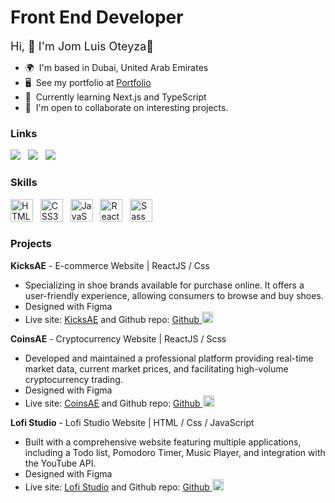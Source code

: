 
# Front End Developer

<font size="4">Hi, 👋 I'm Jom Luis Oteyza🤖 </font>


*   🌍  I'm based in Dubai, United Arab Emirates
*   🖥️  See my portfolio at <a target="_blank" rel="noreferrer" href='https://jmlsoteyza.vercel.app/'>Portfolio</a>
*   🧠  Currently learning Next.js and TypeScript
*   🤝  I'm open to collaborate on interesting projects.

### Links
<a href="https://jmlsoteyza.vercel.app/"><img src="https://img.shields.io/badge/my_portfolio-000?style=for-the-badge&logo=ko-fi&logoColor=white"/></a> &nbsp;
<a href="https://www.linkedin.com/in/jom-luis-oteyza/"><img src="https://img.shields.io/badge/linkedin-0A66C2?style=for-the-badge&logo=linkedin&logoColor=white"/></a> &nbsp;
<a href="mailto: jmlsoteyza.dev@gmail.com"><img src="https://img.shields.io/badge/Gmail-D14836?style=for-the-badge&logo=gmail&logoColor=white"/></a> &nbsp;

### Skills 
<p align="left">
<a href="https://developer.mozilla.org/en-US/docs/Glossary/HTML5" target="_blank" rel="noreferrer"><img src="https://raw.githubusercontent.com/danielcranney/readme-generator/main/public/icons/skills/html5-colored.svg" width="36" height="36" alt="HTML5" /></a> &nbsp;
<a href="https://www.w3.org/TR/CSS/#css" target="_blank" rel="noreferrer"><img src="https://raw.githubusercontent.com/danielcranney/readme-generator/main/public/icons/skills/css3-colored.svg" width="36" height="36" alt="CSS3" /></a> &nbsp;
<a href="https://developer.mozilla.org/en-US/docs/Web/JavaScript" target="_blank" rel="noreferrer"><img src="https://raw.githubusercontent.com/danielcranney/readme-generator/main/public/icons/skills/javascript-colored.svg" width="36" height="36" alt="JavaScript" /></a> &nbsp;
<a href="https://reactjs.org/" target="_blank" rel="noreferrer"><img src="https://raw.githubusercontent.com/danielcranney/readme-generator/main/public/icons/skills/react-colored.svg" width="36" height="36" alt="React" /></a> &nbsp; <a href="https://sass-lang.com/" target="_blank" rel="noreferrer"><img src="https://raw.githubusercontent.com/danielcranney/readme-generator/main/public/icons/skills/sass-colored.svg" width="36" height="36" alt="Sass" /></a> &nbsp;

### Projects

<b>KicksAE</b> - E-commerce Website | ReactJS / Css
* Specializing in shoe brands available for purchase online. It offers a user-friendly experience, allowing consumers to browse and buy shoes.
* Designed with Figma
* Live site: <a href="https://kicks-ae.vercel.app/">KicksAE</a> and Github repo: <a href="https://github.com/Jmlsoteyza/KicksAE" />Github&nbsp;<img width="18" height="18" src="https://upload.wikimedia.org/wikipedia/commons/thumb/c/c2/GitHub_Invertocat_Logo.svg/1024px-GitHub_Invertocat_Logo.svg.png"/><a/>

<b>CoinsAE</b> - Cryptocurrency Website | ReactJS / Scss
* Developed and maintained a professional platform providing real-time market data, current market prices, and facilitating high-volume cryptocurrency trading.
* Designed with Figma
* Live site: <a href="https://crypto-ae.vercel.app/">CoinsAE</a> and Github repo: <a href="https://github.com/Jmlsoteyza/CoinsAE" />Github&nbsp;<img width="18" height="18" src="https://upload.wikimedia.org/wikipedia/commons/thumb/c/c2/GitHub_Invertocat_Logo.svg/1024px-GitHub_Invertocat_Logo.svg.png"/><a/>

<b>Lofi Studio</b> - Lofi Studio Website | HTML / Css / JavaScript
* Built with a comprehensive website featuring multiple applications, including a Todo list, Pomodoro Timer, Music Player, and integration with the YouTube API.
* Designed with Figma
* Live site: <a href="https://studentstudysession.vercel.app/">Lofi Studio</a> and Github repo: <a href="https://github.com/Jmlsoteyza/Lofi-Student-Session" />Github&nbsp;<img width="18" height="18" src="https://upload.wikimedia.org/wikipedia/commons/thumb/c/c2/GitHub_Invertocat_Logo.svg/1024px-GitHub_Invertocat_Logo.svg.png"/><a/>
